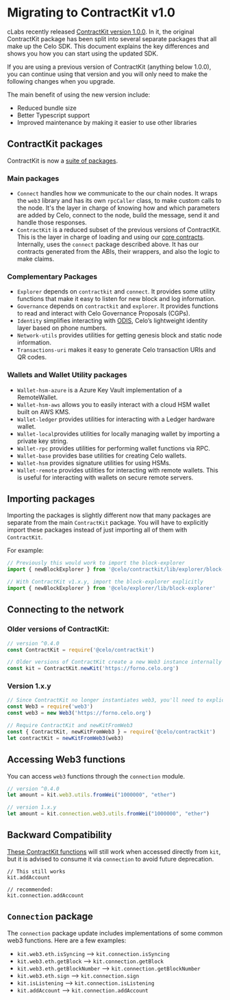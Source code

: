 # Migrating to ContractKit v1.0

cLabs recently released [ContractKit version 1.0.0](https://medium.com/celoorg/contractkit-1-0-0-9c0412462d45). In it, the original ContractKit package has been split into several separate packages that all make up the Celo SDK. This document explains the key differences and shows you how you can start using the updated SDK.

If you are using a previous version of ContractKit \(anything below 1.0.0\), you can continue using that version and you will only need to make the following changes when you upgrade.

The main benefit of using the new version include:

* Reduced bundle size
* Better Typescript support
* Improved maintenance by making it easier to use other libraries

## ContractKit packages

ContractKit is now a [suite of packages](https://github.com/celo-org/celo-monorepo/tree/master/packages/sdk).

### Main packages

* `Connect` handles how we communicate to the our chain nodes. It wraps the `web3` library and has its own `rpcCaller` class, to make custom calls to the node. It's the layer in charge of knowing how and which parameters are added by Celo, connect to the node, build the message, send it and handle those responses.
* `ContractKit` is a reduced subset of the previous versions of ContractKit. This is the layer in charge of loading and using our [core contracts](contracts-wrappers-registry.md). Internally, uses the `connect` package described above. It has our contracts generated from the ABIs, their wrappers, and also the logic to make claims.

### Complementary Packages

* `Explorer` depends on `contractkit` and `connect`. It provides some utility functions that make it easy to listen for new block and log information.
* `Governance` depends on `contractkit` and `explorer`. It provides functions to read and interact with Celo Governance Proposals \(CGPs\).
* `Identity` simplifies interacting with [ODIS](odis.md), Celo’s lightweight identity layer based on phone numbers.
* `Network-utils` provides utilities for getting genesis block and static node information.
* `Transactions-uri` makes it easy to generate Celo transaction URIs and QR codes.

### Wallets and Wallet Utility packages

* `Wallet-hsm-azure` is a Azure Key Vault implementation of a RemoteWallet.
* `Wallet-hsm-aws` allows you to easily interact with a cloud HSM wallet built on AWS KMS.
* `Wallet-ledger` provides utilities for interacting with a Ledger hardware wallet.
* `Wallet-local`provides utilities for locally managing wallet by importing a private key string.
* `Wallet-rpc` provides utilities for performing wallet functions via RPC.
* `Wallet-base` provides base utilities for creating Celo wallets.
* `Wallet-hsm` provides signature utilities for using HSMs.
* `Wallet-remote` provides utilities for interacting with remote wallets. This is useful for interacting with wallets on secure remote servers.

## Importing packages

Importing the packages is slightly different now that many packages are separate from the main `ContractKit` package. You will have to explicitly import these packages instead of just importing all of them with `ContractKit`.

For example:

```javascript
// Previously this would work to import the block-explorer
import { newBlockExplorer } from '@celo/contractkit/lib/explorer/block-explorer'

// With ContractKit v1.x.y, import the block-explorer explicitly
import { newBlockExplorer } from '@celo/explorer/lib/block-explorer'
```

## Connecting to the network

### Older versions of ContractKit:

```javascript
// version ^0.4.0 
const ContractKit = require('@celo/contractkit')

// Older versions of ContractKit create a new Web3 instance internally 
const kit = ContractKit.newKit('https://forno.celo.org')
```

### Version 1.x.y

```javascript
// Since ContractKit no longer instantiates web3, you'll need to explicitly require it 
const Web3 = require('web3') 
const web3 = new Web3('https://forno.celo.org') 

// Require ContractKit and newKitFromWeb3 
const { ContractKit, newKitFromWeb3 } = require('@celo/contractkit') 
let contractKit = newKitFromWeb3(web3)
```

## Accessing Web3 functions

You can access `web3` functions through the `connection` module.

```javascript
// version ^0.4.0 
let amount = kit.web3.utils.fromWei("1000000", "ether")

// version 1.x.y
let amount = kit.connection.web3.utils.fromWei("1000000", "ether")
```

## Backward Compatibility

[These ContractKit functions](https://github.com/celo-org/celo-monorepo/blob/a7579fc9bdc0c1b4ce1d9fec702938accf82be2a/packages/sdk/contractkit/src/kit.ts#L278) will still work when accessed directly from `kit`, but it is advised to consume it via `connection` to avoid future deprecation.

```text
// This still works
kit.addAccount

// recommended:
kit.connection.addAccount
```

## `Connection` package

The `connection` package update includes implementations of some common web3 functions. Here are a few examples:

* `kit.web3.eth.isSyncing` --&gt; `kit.connection.isSyncing`
* `kit.web3.eth.getBlock` --&gt; `kit.connection.getBlock`
* `kit.web3.eth.getBlockNumber` --&gt; `kit.connection.getBlockNumber`
* `kit.web3.eth.sign` --&gt; `kit.connection.sign`
* `kit.isListening` --&gt; `kit.connection.isListening`
* `kit.addAccount` --&gt; `kit.connection.addAccount`

